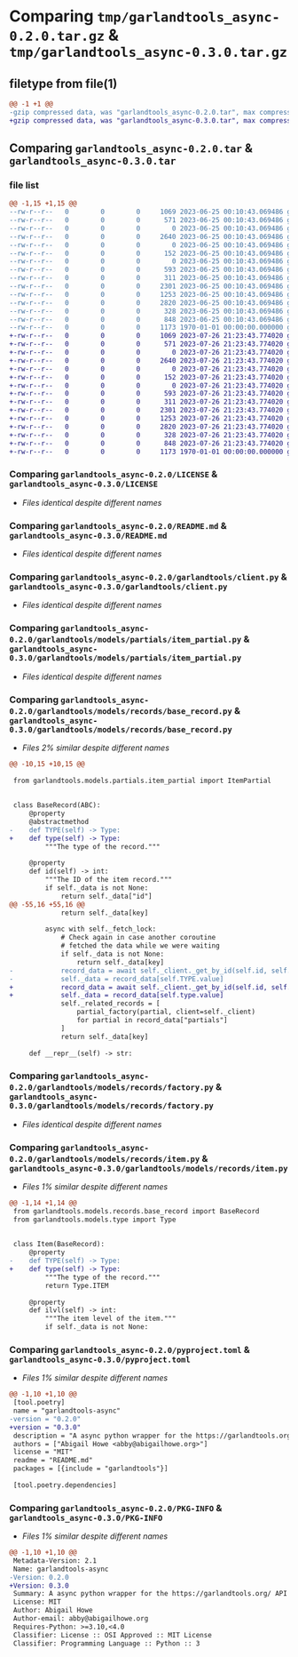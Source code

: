 # Comparing `tmp/garlandtools_async-0.2.0.tar.gz` & `tmp/garlandtools_async-0.3.0.tar.gz`

## filetype from file(1)

```diff
@@ -1 +1 @@
-gzip compressed data, was "garlandtools_async-0.2.0.tar", max compression
+gzip compressed data, was "garlandtools_async-0.3.0.tar", max compression
```

## Comparing `garlandtools_async-0.2.0.tar` & `garlandtools_async-0.3.0.tar`

### file list

```diff
@@ -1,15 +1,15 @@
--rw-r--r--   0        0        0     1069 2023-06-25 00:10:43.069486 garlandtools_async-0.2.0/LICENSE
--rw-r--r--   0        0        0      571 2023-06-25 00:10:43.069486 garlandtools_async-0.2.0/README.md
--rw-r--r--   0        0        0        0 2023-06-25 00:10:43.069486 garlandtools_async-0.2.0/garlandtools/__init__.py
--rw-r--r--   0        0        0     2640 2023-06-25 00:10:43.069486 garlandtools_async-0.2.0/garlandtools/client.py
--rw-r--r--   0        0        0        0 2023-06-25 00:10:43.069486 garlandtools_async-0.2.0/garlandtools/models/__init__.py
--rw-r--r--   0        0        0      152 2023-06-25 00:10:43.069486 garlandtools_async-0.2.0/garlandtools/models/lang.py
--rw-r--r--   0        0        0        0 2023-06-25 00:10:43.069486 garlandtools_async-0.2.0/garlandtools/models/partials/__init__.py
--rw-r--r--   0        0        0      593 2023-06-25 00:10:43.069486 garlandtools_async-0.2.0/garlandtools/models/partials/item_partial.py
--rw-r--r--   0        0        0      311 2023-06-25 00:10:43.069486 garlandtools_async-0.2.0/garlandtools/models/partials/partial.py
--rw-r--r--   0        0        0     2301 2023-06-25 00:10:43.069486 garlandtools_async-0.2.0/garlandtools/models/records/base_record.py
--rw-r--r--   0        0        0     1253 2023-06-25 00:10:43.069486 garlandtools_async-0.2.0/garlandtools/models/records/factory.py
--rw-r--r--   0        0        0     2820 2023-06-25 00:10:43.069486 garlandtools_async-0.2.0/garlandtools/models/records/item.py
--rw-r--r--   0        0        0      328 2023-06-25 00:10:43.069486 garlandtools_async-0.2.0/garlandtools/models/type.py
--rw-r--r--   0        0        0      848 2023-06-25 00:10:43.069486 garlandtools_async-0.2.0/pyproject.toml
--rw-r--r--   0        0        0     1173 1970-01-01 00:00:00.000000 garlandtools_async-0.2.0/PKG-INFO
+-rw-r--r--   0        0        0     1069 2023-07-26 21:23:43.774020 garlandtools_async-0.3.0/LICENSE
+-rw-r--r--   0        0        0      571 2023-07-26 21:23:43.774020 garlandtools_async-0.3.0/README.md
+-rw-r--r--   0        0        0        0 2023-07-26 21:23:43.774020 garlandtools_async-0.3.0/garlandtools/__init__.py
+-rw-r--r--   0        0        0     2640 2023-07-26 21:23:43.774020 garlandtools_async-0.3.0/garlandtools/client.py
+-rw-r--r--   0        0        0        0 2023-07-26 21:23:43.774020 garlandtools_async-0.3.0/garlandtools/models/__init__.py
+-rw-r--r--   0        0        0      152 2023-07-26 21:23:43.774020 garlandtools_async-0.3.0/garlandtools/models/lang.py
+-rw-r--r--   0        0        0        0 2023-07-26 21:23:43.774020 garlandtools_async-0.3.0/garlandtools/models/partials/__init__.py
+-rw-r--r--   0        0        0      593 2023-07-26 21:23:43.774020 garlandtools_async-0.3.0/garlandtools/models/partials/item_partial.py
+-rw-r--r--   0        0        0      311 2023-07-26 21:23:43.774020 garlandtools_async-0.3.0/garlandtools/models/partials/partial.py
+-rw-r--r--   0        0        0     2301 2023-07-26 21:23:43.774020 garlandtools_async-0.3.0/garlandtools/models/records/base_record.py
+-rw-r--r--   0        0        0     1253 2023-07-26 21:23:43.774020 garlandtools_async-0.3.0/garlandtools/models/records/factory.py
+-rw-r--r--   0        0        0     2820 2023-07-26 21:23:43.774020 garlandtools_async-0.3.0/garlandtools/models/records/item.py
+-rw-r--r--   0        0        0      328 2023-07-26 21:23:43.774020 garlandtools_async-0.3.0/garlandtools/models/type.py
+-rw-r--r--   0        0        0      848 2023-07-26 21:23:43.774020 garlandtools_async-0.3.0/pyproject.toml
+-rw-r--r--   0        0        0     1173 1970-01-01 00:00:00.000000 garlandtools_async-0.3.0/PKG-INFO
```

### Comparing `garlandtools_async-0.2.0/LICENSE` & `garlandtools_async-0.3.0/LICENSE`

 * *Files identical despite different names*

### Comparing `garlandtools_async-0.2.0/README.md` & `garlandtools_async-0.3.0/README.md`

 * *Files identical despite different names*

### Comparing `garlandtools_async-0.2.0/garlandtools/client.py` & `garlandtools_async-0.3.0/garlandtools/client.py`

 * *Files identical despite different names*

### Comparing `garlandtools_async-0.2.0/garlandtools/models/partials/item_partial.py` & `garlandtools_async-0.3.0/garlandtools/models/partials/item_partial.py`

 * *Files identical despite different names*

### Comparing `garlandtools_async-0.2.0/garlandtools/models/records/base_record.py` & `garlandtools_async-0.3.0/garlandtools/models/records/base_record.py`

 * *Files 2% similar despite different names*

```diff
@@ -10,15 +10,15 @@
 
 from garlandtools.models.partials.item_partial import ItemPartial
 
 
 class BaseRecord(ABC):
     @property
     @abstractmethod
-    def TYPE(self) -> Type:
+    def type(self) -> Type:
         """The type of the record."""
 
     @property
     def id(self) -> int:
         """The ID of the item record."""
         if self._data is not None:
             return self._data["id"]
@@ -55,16 +55,16 @@
             return self._data[key]
 
         async with self._fetch_lock:
             # Check again in case another coroutine
             # fetched the data while we were waiting
             if self._data is not None:
                 return self._data[key]
-            record_data = await self._client._get_by_id(self.id, self.TYPE)
-            self._data = record_data[self.TYPE.value]
+            record_data = await self._client._get_by_id(self.id, self.type)
+            self._data = record_data[self.type.value]
             self._related_records = [
                 partial_factory(partial, client=self._client)
                 for partial in record_data["partials"]
             ]
             return self._data[key]
 
     def __repr__(self) -> str:
```

### Comparing `garlandtools_async-0.2.0/garlandtools/models/records/factory.py` & `garlandtools_async-0.3.0/garlandtools/models/records/factory.py`

 * *Files identical despite different names*

### Comparing `garlandtools_async-0.2.0/garlandtools/models/records/item.py` & `garlandtools_async-0.3.0/garlandtools/models/records/item.py`

 * *Files 1% similar despite different names*

```diff
@@ -1,14 +1,14 @@
 from garlandtools.models.records.base_record import BaseRecord
 from garlandtools.models.type import Type
 
 
 class Item(BaseRecord):
     @property
-    def TYPE(self) -> Type:
+    def type(self) -> Type:
         """The type of the record."""
         return Type.ITEM
 
     @property
     def ilvl(self) -> int:
         """The item level of the item."""
         if self._data is not None:
```

### Comparing `garlandtools_async-0.2.0/pyproject.toml` & `garlandtools_async-0.3.0/pyproject.toml`

 * *Files 1% similar despite different names*

```diff
@@ -1,10 +1,10 @@
 [tool.poetry]
 name = "garlandtools-async"
-version = "0.2.0"
+version = "0.3.0"
 description = "A async python wrapper for the https://garlandtools.org/ API"
 authors = ["Abigail Howe <abby@abigailhowe.org>"]
 license = "MIT"
 readme = "README.md"
 packages = [{include = "garlandtools"}]
 
 [tool.poetry.dependencies]
```

### Comparing `garlandtools_async-0.2.0/PKG-INFO` & `garlandtools_async-0.3.0/PKG-INFO`

 * *Files 1% similar despite different names*

```diff
@@ -1,10 +1,10 @@
 Metadata-Version: 2.1
 Name: garlandtools-async
-Version: 0.2.0
+Version: 0.3.0
 Summary: A async python wrapper for the https://garlandtools.org/ API
 License: MIT
 Author: Abigail Howe
 Author-email: abby@abigailhowe.org
 Requires-Python: >=3.10,<4.0
 Classifier: License :: OSI Approved :: MIT License
 Classifier: Programming Language :: Python :: 3
```

